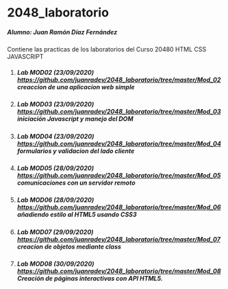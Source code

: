# 2048_laboratorio

##### Alumno: Juan Ramón Díaz Fernández
Contiene las practicas de los laboratorios del Curso 20480 HTML CSS JAVASCRIPT


1. ##### Lab MOD02 (23/09/2020) https://github.com/juanradev/2048_laboratorio/tree/master/Mod_02    _creaccion de una aplicacion web simple_
2. ##### Lab MOD03 (23/09/2020) https://github.com/juanradev/2048_laboratorio/tree/master/Mod_03 _iniciación Javascript y manejo del DOM_
3. ##### Lab MOD04 (23/09/2020) https://github.com/juanradev/2048_laboratorio/tree/master/Mod_04 _formularios y validacion del lado cliente_
4. ##### Lab MOD05 (28/09/2020) https://github.com/juanradev/2048_laboratorio/tree/master/Mod_05 _comunicaciones con un servidor remoto_
5. ##### Lab MOD06 (28/09/2020) https://github.com/juanradev/2048_laboratorio/tree/master/Mod_06 _añadiendo estilo al HTML5 usando CSS3_
6. ##### Lab MOD07 (29/09/2020) https://github.com/juanradev/2048_laboratorio/tree/master/Mod_07 _creacion de objetos mediante class_
7. ##### Lab MOD08 (30/09/2020) https://github.com/juanradev/2048_laboratorio/tree/master/Mod_08 _Creación de páginas interactivas con API HTML5._


